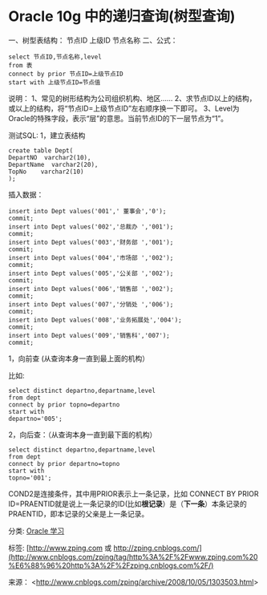 # Oracle 10g 中的递归查询(树型查询)



一、树型表结构：
节点ID  上级ID  节点名称
二、公式： 

```
select 节点ID,节点名称,level
from 表
connect by prior 节点ID=上级节点ID
start with 上级节点ID=节点值
```



说明：
1、常见的树形结构为公司组织机构、地区……
2、求节点ID以上的结构，或以上的结构，将“节点ID=上级节点ID”左右顺序换一下即可。
3、Level为Oracle的特殊字段，表示“层”的意思。当前节点ID的下一层节点为“1”。

测试SQL: 1，建立表结构

```
create table Dept(
DepartNO  varchar2(10),
DepartName  varchar2(20),
TopNo    varchar2(10)
);

```

 插入数据： 



```
insert into Dept values('001',' 董事会','0');
commit;
insert into Dept values('002','总裁办 ','001');
commit;
insert into Dept values('003','财务部 ','001');
commit;
insert into Dept values('004','市场部 ','002');
commit;
insert into Dept values('005','公关部 ','002');
commit;
insert into Dept values('006','销售部 ','002');
commit;
insert into Dept values('007','分销处 ','006');
commit;
insert into Dept values('008','业务拓展处','004');
commit;
insert into Dept values('009','销售科','007');
commit;

```



 

 1，向前查 (从查询本身一直到最上面的机构）

比如:

```
select distinct departno,departname,level
from dept
connect by prior topno=departno
start with
departno='005';
```

  2，向后查：（从查询本身一直到最下面的机构）

```
select distinct departno,departname,level
from dept
connect by prior departno=topno
start with
topno='001';
```

  COND2是连接条件，其中用PRIOR表示上一条记录，比如 CONNECT BY PRIOR ID=PRAENTID就是说上一条记录的ID(比如**根记录**）是（**下一条**）本条记录的PRAENTID，即本记录的父亲是上一条记录。

分类: [Oracle 学习](http://www.cnblogs.com/zping/category/147359.html)

标签: [http://www.zping.com 或 http://zping.cnblogs.com/](http://www.cnblogs.com/zping/tag/http%3A%2F%2Fwww.zping.com%20%E6%88%96%20http%3A%2F%2Fzping.cnblogs.com%2F/)

来源： <<http://www.cnblogs.com/zping/archive/2008/10/05/1303503.html>>

 